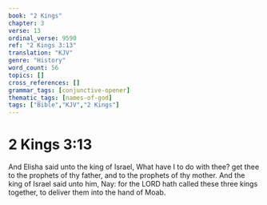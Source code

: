 ```yaml
---
book: "2 Kings"
chapter: 3
verse: 13
ordinal_verse: 9590
ref: "2 Kings 3:13"
translation: "KJV"
genre: "History"
word_count: 56
topics: []
cross_references: []
grammar_tags: [conjunctive-opener]
thematic_tags: [names-of-god]
tags: ["Bible","KJV","2 Kings"]
---
```


# 2 Kings 3:13

And Elisha said unto the king of Israel, What have I to do with thee? get thee to the prophets of thy father, and to the prophets of thy mother. And the king of Israel said unto him, Nay: for the LORD hath called these three kings together, to deliver them into the hand of Moab.
